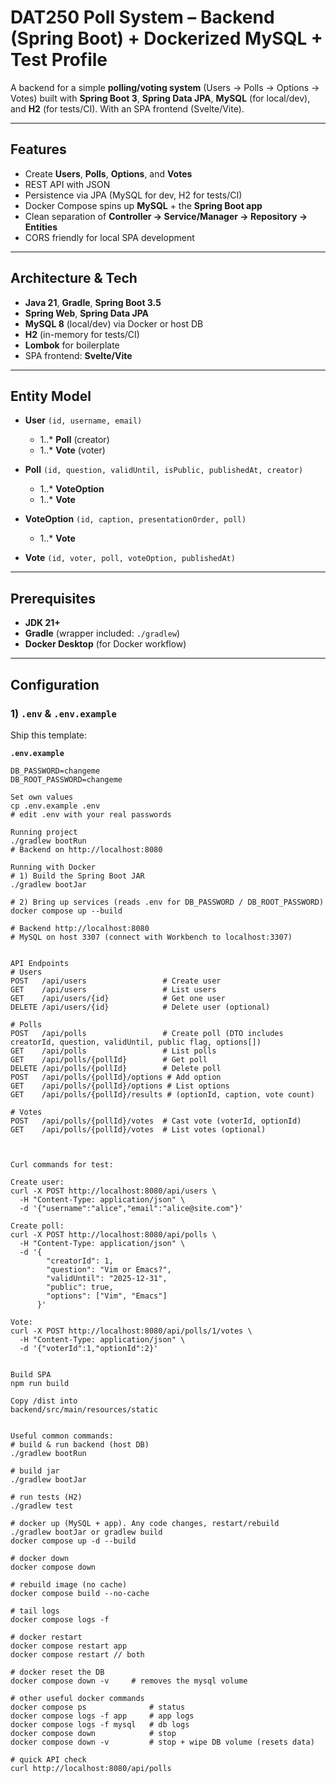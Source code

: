 # DAT250 Poll System – Backend (Spring Boot) + Dockerized MySQL + Test Profile

A backend for a simple **polling/voting system** (Users → Polls → Options → Votes) built with **Spring Boot 3**, **Spring Data JPA**, **MySQL** (for local/dev), and **H2** (for tests/CI). With an SPA frontend (Svelte/Vite).

---

## Features

- Create **Users**, **Polls**, **Options**, and **Votes**
- REST API with JSON
- Persistence via JPA (MySQL for dev, H2 for tests/CI)
- Docker Compose spins up **MySQL** + the **Spring Boot app**
- Clean separation of **Controller → Service/Manager → Repository → Entities**
- CORS friendly for local SPA development

---

## Architecture & Tech

- **Java 21**, **Gradle**, **Spring Boot 3.5**
- **Spring Web**, **Spring Data JPA**
- **MySQL 8** (local/dev) via Docker or host DB
- **H2** (in-memory for tests/CI)
- **Lombok** for boilerplate
- SPA frontend: **Svelte/Vite** 

---

## Entity Model

- **User** `(id, username, email)`  
  - 1..* **Poll** (creator)  
  - 1..* **Vote** (voter)

- **Poll** `(id, question, validUntil, isPublic, publishedAt, creator)`  
  - 1..* **VoteOption**  
  - 1..* **Vote**

- **VoteOption** `(id, caption, presentationOrder, poll)`  
  - 1..* **Vote**

- **Vote** `(id, voter, poll, voteOption, publishedAt)`

---

## Prerequisites

- **JDK 21+**
- **Gradle** (wrapper included: `./gradlew`)
- **Docker Desktop** (for Docker workflow)

---

## Configuration

### 1) `.env` & `.env.example`

Ship this template:

**`.env.example`**
```env
DB_PASSWORD=changeme
DB_ROOT_PASSWORD=changeme

Set own values
cp .env.example .env
# edit .env with your real passwords

Running project
./gradlew bootRun
# Backend on http://localhost:8080

Running with Docker
# 1) Build the Spring Boot JAR
./gradlew bootJar

# 2) Bring up services (reads .env for DB_PASSWORD / DB_ROOT_PASSWORD)
docker compose up --build

# Backend http://localhost:8080
# MySQL on host 3307 (connect with Workbench to localhost:3307)


API Endpoints
# Users
POST   /api/users                 # Create user
GET    /api/users                 # List users
GET    /api/users/{id}            # Get one user
DELETE /api/users/{id}            # Delete user (optional)

# Polls
POST   /api/polls                 # Create poll (DTO includes creatorId, question, validUntil, public flag, options[])
GET    /api/polls                 # List polls
GET    /api/polls/{pollId}        # Get poll
DELETE /api/polls/{pollId}        # Delete poll
POST   /api/polls/{pollId}/options # Add option
GET    /api/polls/{pollId}/options # List options
GET    /api/polls/{pollId}/results # (optionId, caption, vote count)

# Votes
POST   /api/polls/{pollId}/votes  # Cast vote (voterId, optionId)
GET    /api/polls/{pollId}/votes  # List votes (optional)



Curl commands for test:

Create user:
curl -X POST http://localhost:8080/api/users \
  -H "Content-Type: application/json" \
  -d '{"username":"alice","email":"alice@site.com"}'

Create poll:
curl -X POST http://localhost:8080/api/polls \
  -H "Content-Type: application/json" \
  -d '{
        "creatorId": 1,
        "question": "Vim or Emacs?",
        "validUntil": "2025-12-31",
        "public": true,
        "options": ["Vim", "Emacs"]
      }'

Vote:
curl -X POST http://localhost:8080/api/polls/1/votes \
  -H "Content-Type: application/json" \
  -d '{"voterId":1,"optionId":2}'


Build SPA
npm run build

Copy /dist into
backend/src/main/resources/static


Useful common commands:
# build & run backend (host DB)
./gradlew bootRun

# build jar
./gradlew bootJar

# run tests (H2)
./gradlew test

# docker up (MySQL + app). Any code changes, restart/rebuild
./gradlew bootJar or gradlew build
docker compose up -d --build

# docker down
docker compose down

# rebuild image (no cache)
docker compose build --no-cache

# tail logs
docker compose logs -f

# docker restart
docker compose restart app 
docker compose restart // both

# docker reset the DB
docker compose down -v     # removes the mysql volume

# other useful docker commands
docker compose ps              # status
docker compose logs -f app     # app logs
docker compose logs -f mysql   # db logs
docker compose down            # stop
docker compose down -v         # stop + wipe DB volume (resets data)

# quick API check
curl http://localhost:8080/api/polls
